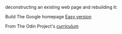 deconstructing an existing web page and rebuilding it:

Build The Google homepage [Easy version](https://shieboo.github.io/google-homepage)

From The Odin Project's [curriculum](http://www.theodinproject.com/courses/web-development-101/lessons/html-css)